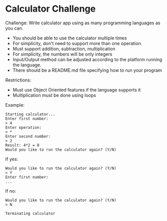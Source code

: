 # Calculator Challenge

Challenge: Write calculator app using as many programming languages as you can.
- You should be able to use the calculator multiple times
- For simplicity, don't need to support more than one operation.
- Must support addition, subtraction, multiplication
- For simplicity, the numbers will be only integers
- Input/Output method can be adjusted according to the platform running the language.
- There should be a README.md file specifying how to run your program

Restrictions:
- Must use Object Oriented features if the language supports it
- Multiplication must be done using loops

Example:

```
Starting calculator...
Enter first number:
> 4
Enter operation:
> *
Enter second number:
> 2
Result: 4*2 = 8
Would you like to run the calculator again? (Y/N)

```

If yes:

```
Would you like to run the calculator again? (Y/N)
> Y
Enter first number:
...
```

If no:

```
Would you like to run the calculator again? (Y/N)
> N

Terminating calculator
```







